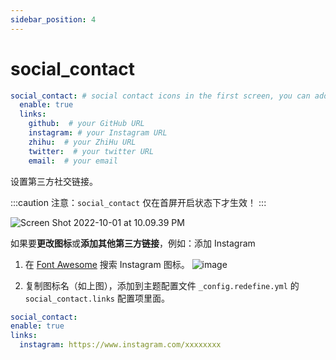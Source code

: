 ```yaml
---
sidebar_position: 4
---
```




# social_contact

```yaml
social_contact: # social contact icons in the first screen, you can add more by using fontawesome icon names
  enable: true
  links:
    github:  # your GitHub URL
    instagram: # your Instagram URL
    zhihu:  # your ZhiHu URL
    twitter:  # your twitter URL
    email:  # your email
```

设置第三方社交链接。

:::caution
注意：`social_contact` 仅在首屏开启状态下才生效！
:::

![Screen Shot 2022-10-01 at 10.09.39 PM](https://evan.beee.top/img/Screen%20Shot%202022-10-01%20at%2010.09.39%20PM.png)

如果要**更改图标**或**添加其他第三方链接**，例如：添加 Instagram

1. 在 [Font Awesome](https://fontawesome.com/icons?d=gallery&s=solid&m=free) 搜索 Instagram 图标。
   ![image](https://evan.beee.top/img/image.7phjq0rmu7k.png)

1. 复制图标名（如上图），添加到主题配置文件 `_config.redefine.yml` 的 `social_contact.links` 配置项里面。

```yaml
social_contact:
enable: true
links:
  instagram: https://www.instagram.com/xxxxxxxx
```

